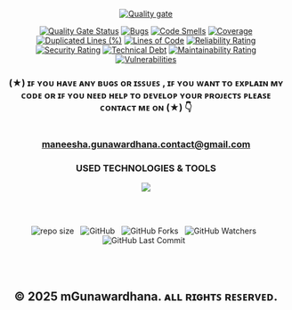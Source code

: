 <div align="center">

[![Quality gate](https://sonarcloud.io/api/project_badges/quality_gate?project=mgunawardhana_univiser-inventory-micro-service)](https://sonarcloud.io/summary/new_code?id=mgunawardhana_univiser-inventory-micro-service)

</div>

<div align="center">

[![Quality Gate Status](https://sonarcloud.io/api/project_badges/measure?project=mgunawardhana_univiser-inventory-micro-service&metric=alert_status)](https://sonarcloud.io/summary/new_code?id=mgunawardhana_univiser-inventory-micro-service)
[![Bugs](https://sonarcloud.io/api/project_badges/measure?project=mgunawardhana_univiser-inventory-micro-service&metric=bugs)](https://sonarcloud.io/summary/new_code?id=mgunawardhana_univiser-inventory-micro-service)
[![Code Smells](https://sonarcloud.io/api/project_badges/measure?project=mgunawardhana_univiser-inventory-micro-service&metric=code_smells)](https://sonarcloud.io/summary/new_code?id=mgunawardhana_univiser-inventory-micro-service)
[![Coverage](https://sonarcloud.io/api/project_badges/measure?project=mgunawardhana_univiser-inventory-micro-service&metric=coverage)](https://sonarcloud.io/summary/new_code?id=mgunawardhana_univiser-inventory-micro-service)
[![Duplicated Lines (%)](https://sonarcloud.io/api/project_badges/measure?project=mgunawardhana_univiser-inventory-micro-service&metric=duplicated_lines_density)](https://sonarcloud.io/summary/new_code?id=mgunawardhana_univiser-inventory-micro-service)
[![Lines of Code](https://sonarcloud.io/api/project_badges/measure?project=mgunawardhana_univiser-inventory-micro-service&metric=ncloc)](https://sonarcloud.io/summary/new_code?id=mgunawardhana_univiser-inventory-micro-service)
[![Reliability Rating](https://sonarcloud.io/api/project_badges/measure?project=mgunawardhana_univiser-inventory-micro-service&metric=reliability_rating)](https://sonarcloud.io/summary/new_code?id=mgunawardhana_univiser-inventory-micro-service)
[![Security Rating](https://sonarcloud.io/api/project_badges/measure?project=mgunawardhana_univiser-inventory-micro-service&metric=security_rating)](https://sonarcloud.io/summary/new_code?id=mgunawardhana_univiser-inventory-micro-service)
[![Technical Debt](https://sonarcloud.io/api/project_badges/measure?project=mgunawardhana_univiser-inventory-micro-service&metric=sqale_index)](https://sonarcloud.io/summary/new_code?id=mgunawardhana_univiser-inventory-micro-service)
[![Maintainability Rating](https://sonarcloud.io/api/project_badges/measure?project=mgunawardhana_univiser-inventory-micro-service&metric=sqale_rating)](https://sonarcloud.io/summary/new_code?id=mgunawardhana_univiser-inventory-micro-service)
[![Vulnerabilities](https://sonarcloud.io/api/project_badges/measure?project=mgunawardhana_univiser-inventory-micro-service&metric=vulnerabilities)](https://sonarcloud.io/summary/new_code?id=mgunawardhana_univiser-inventory-micro-service)

</div>

<div align="center">

### (★) ɪꜰ ʏᴏᴜ ʜᴀᴠᴇ ᴀɴʏ ʙᴜɢꜱ ᴏʀ ɪꜱꜱᴜᴇꜱ , ɪꜰ ʏᴏᴜ ᴡᴀɴᴛ ᴛᴏ ᴇxᴘʟᴀɪɴ ᴍʏ ᴄᴏᴅᴇ ᴏʀ ɪꜰ ʏᴏᴜ ɴᴇᴇᴅ ʜᴇʟᴘ ᴛᴏ ᴅᴇᴠᴇʟᴏᴘ ʏᴏᴜʀ ᴘʀᴏᴊᴇᴄᴛꜱ ᴘʟᴇᴀꜱᴇ ᴄᴏɴᴛᴀᴄᴛ ᴍᴇ ᴏɴ (★) 👇<br> <br> <br> maneesha.gunawardhana.contact@gmail.com

</div>

<div align="center">
 <h3>USED TECHNOLOGIES & TOOLS</h3>
     <img src="https://skillicons.dev/icons?i=java,maven,spring,idea,postman,postgres,git,github" />

</div>

<br><br>
<div align="center">

![repo size](https://img.shields.io/github/repo-size/mGunawardhana/univiser-inventory-micro-service?style=for-the-badge) &nbsp;
![GitHub](https://img.shields.io/github/license/mGunawardhana/univiser-inventory-micro-service?style=for-the-badge) &nbsp;
![GitHub Forks](https://img.shields.io/github/forks/mGunawardhana/univiser-inventory-micro-service?&labelColor=black&color=f7b731&style=for-the-badge) &nbsp;
![GitHub Watchers](https://img.shields.io/github/watchers/mGunawardhana/univiser-inventory-micro-service?style=for-the-badge) &nbsp;
![GitHub Last Commit](https://img.shields.io/github/last-commit/mGunawardhana/univiser-inventory-micro-service?style=for-the-badge) &nbsp;

</div>
<br><br>

<div align="center">

## © 2025 mGunawardhana. ᴀʟʟ ʀɪɢʜᴛꜱ ʀᴇꜱᴇʀᴠᴇᴅ.

</div>
